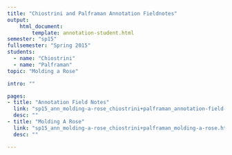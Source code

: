 ```yaml
---
title: "Chiostrini and Palframan Annotation Fieldnotes"
output:
    html_document:
        template: annotation-student.html
semester: "sp15"
fullsemester: "Spring 2015"
students:
  - name: "Chiostrini"
  - name: "Palframan"
topic: "Molding a Rose"

intro: ""

pages:
- title: "Annotation Field Notes"
  link: "sp15_ann_molding-a-rose_chiostrini+palframan_annotation-field-notes.html"
  desc: ""
- title: "Molding A Rose"
  link: "sp15_ann_molding-a-rose_chiostrini+palframan_molding-a-rose.html"
  desc: ""

---
```

